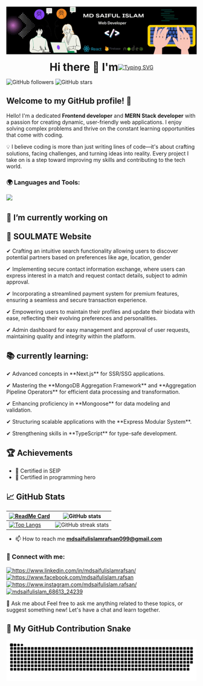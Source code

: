 ![link](https://github.com/MdSaifulIslamRafsan/MdSaifulIslamRafsan/blob/main/Banner.gif)

<div align="center" style="display: flex; flex-direction: row; align-items: center; justify-content: center;">
  <h1 style="margin: 0;">Hi there 👋 I'm</h1>
 <a href="https://git.io/typing-svg"><img src="https://readme-typing-svg.demolab.com?font=Fira+Code&weight=800&size=30&duration=4000&pause=1000&vCenter=true&width=330&lines=Md+Saiful+Islam;Front-end+Developer;MERN-Stark+Developer" alt="Typing SVG" /></a>
</div>





![GitHub followers](https://img.shields.io/github/followers/MdSaifulIslamRafsan?style=social)
![GitHub stars](https://img.shields.io/github/stars/MdSaifulIslamRafsan?style=social)

## Welcome to my GitHub profile! 👋

Hello! I'm a dedicated **Frontend developer** and **MERN Stack developer**  with a passion for creating dynamic, user-friendly web applications. I enjoy solving complex problems and thrive on the constant learning opportunities that come with coding.  

💡 I believe coding is more than just writing lines of code—it's about crafting solutions, facing challenges, and turning ideas into reality. Every project I take on is a step toward improving my skills and contributing to the tech world.  

<h3 align="left">🌍 Languages and Tools:</h3>
<p>
  <a href="https://skillicons.dev">
    <img src="https://skillicons.dev/icons?i=html,css,tailwind,bootstrap,js,react,firebase,nodejs,express,mongodb,nextjs,ts,redux,vue,git,github,figma,netlify,vercel" />
  </a>
</p>


##  🔭 I’m currently working on <br><br> 💍 SOULMATE Website
  <P>✔ Crafting an intuitive search functionality allowing users to discover potential partners based on preferences like age, location, gender</P>
  <p>✔ Implementing secure contact information exchange, where users can express interest in a match and request contact details, subject to admin approval.</p>
  <p>✔ Incorporating a streamlined payment system for premium features, ensuring a seamless and secure transaction experience.</p>
  <p> ✔ Empowering users to maintain their profiles and update their biodata with ease, reflecting their evolving preferences and personalities.</p>
  <p>✔ Admin dashboard for easy management and approval of user requests, maintaining quality and integrity within the platform.</p>
  
  
## 📚 currently learning:
<p>✔  Advanced concepts in **Next.js** for SSR/SSG applications. </p>     
<p>✔ Mastering the **MongoDB Aggregation Framework** and **Aggregation Pipeline Operators** for efficient data processing and transformation.
</p>
<p>✔ Enhancing proficiency in **Mongoose** for data modeling and validation. </p>
<p>✔ Structuring scalable applications with the **Express Modular System**. </p>
<p>✔ Strengthening skills in **TypeScript** for type-safe development. </p>




## 🏆 Achievements
- 📜 Certified in SEIP
- 📜 Certified in programming hero

## 📈 GitHub Stats
| [![ReadMe Card](https://github-readme-stats.vercel.app/api/pin/?username=MdSaifulIslamRafsan&repo=SOULMATE-client-side)](https://github.com/MdSaifulIslamRafsan/SOULMATE-client-side)  | ![GitHub stats](https://github-readme-stats.vercel.app/api?username=MdSaifulIslamRafsan&show_icons=true) |
|---|---|
| [![Top Langs](https://github-readme-stats.vercel.app/api/top-langs/?username=MdSaifulIslamRafsan)](https://github.com/anuraghazra/github-readme-stats) | ![GitHub streak stats](https://streak-stats.demolab.com/?user=MdSaifulIslamRafsan) |
  

- 📫 How to reach me **mdsaifulislamrafsan099@gmail.com**

<h3 align="left">🤝 Connect with me:</h3>
<p align="left">
<a href="https://linkedin.com/in/https://www.linkedin.com/in/mdsaifulislamrafsan/" target="blank"><img align="center" src="https://raw.githubusercontent.com/rahuldkjain/github-profile-readme-generator/master/src/images/icons/Social/linked-in-alt.svg" alt="https://www.linkedin.com/in/mdsaifulislamrafsan/" height="30" width="40" /></a>
<a href="https://fb.com/https://www.facebook.com/mdsaifulislam.rafsan" target="blank"><img align="center" src="https://raw.githubusercontent.com/rahuldkjain/github-profile-readme-generator/master/src/images/icons/Social/facebook.svg" alt="https://www.facebook.com/mdsaifulislam.rafsan" height="30" width="40" /></a>
<a href="https://instagram.com/https://www.instagram.com/mdsaifulislam.rafsan/" target="blank"><img align="center" src="https://raw.githubusercontent.com/rahuldkjain/github-profile-readme-generator/master/src/images/icons/Social/instagram.svg" alt="https://www.instagram.com/mdsaifulislam.rafsan/" height="30" width="40" /></a>
<a href="https://discord.gg/mdsaifulislam_68613_24239" target="blank"><img align="center" src="https://raw.githubusercontent.com/rahuldkjain/github-profile-readme-generator/master/src/images/icons/Social/discord.svg" alt="mdsaifulislam_68613_24239" height="30" width="40" /></a>
</p>

<p> 💬 Ask me about Feel free to ask me anything related to these topics, or suggest something new! Let's have a chat and learn together. </p>

## 🐍 My GitHub Contribution Snake
![snake gif](https://github.com/MdSaifulIslamRafsan/MdSaifulIslamRafsan/blob/output/github-snake-dark.svg)


